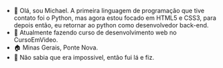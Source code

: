 - 👋 Olá, sou Michael. A primeira linguagem de programação que tive contato foi o Python,
mas agora estou focado em HTML5 e CSS3, para depois então, eu retornar ao python como desenvolvedor back-end.
- 🌱 Atualmente fazendo curso de desenvolvimento web no CursoEmVideo.
- 🏠 Minas Gerais, Ponte Nova.
- 💭 Não sabia que era impossivel, então fui lá e fiz.
